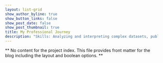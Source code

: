 ```yaml
---
layout: list-grid
show_author_byline: true
show_button_links: false
show_post_date: false
show_post_thumbnail: true
title: My Professional Journey
description: "Skills: Analyzing and interpreting complex datasets, public speaking,  detail-oriented, excellent problem solver, dependable teammate, natural leader, strong project and time management skills, sunny disposition, intermediate Spanish speaker and listener."
---
```


** No content for the project index. This file provides front matter for the blog including the layout and boolean options. **
